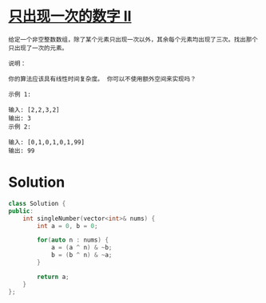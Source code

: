 # [只出现一次的数字 II](https://leetcode-cn.com/problems/single-number-ii/)

```
给定一个非空整数数组，除了某个元素只出现一次以外，其余每个元素均出现了三次。找出那个只出现了一次的元素。

说明：

你的算法应该具有线性时间复杂度。 你可以不使用额外空间来实现吗？

示例 1:

输入: [2,2,3,2]
输出: 3
示例 2:

输入: [0,1,0,1,0,1,99]
输出: 99
```

# Solution

```cpp
class Solution {
public:
    int singleNumber(vector<int>& nums) {
        int a = 0, b = 0;

        for(auto n : nums) {
            a = (a ^ n) & ~b;
            b = (b ^ n) & ~a;
        }

        return a;
    }
};
```
